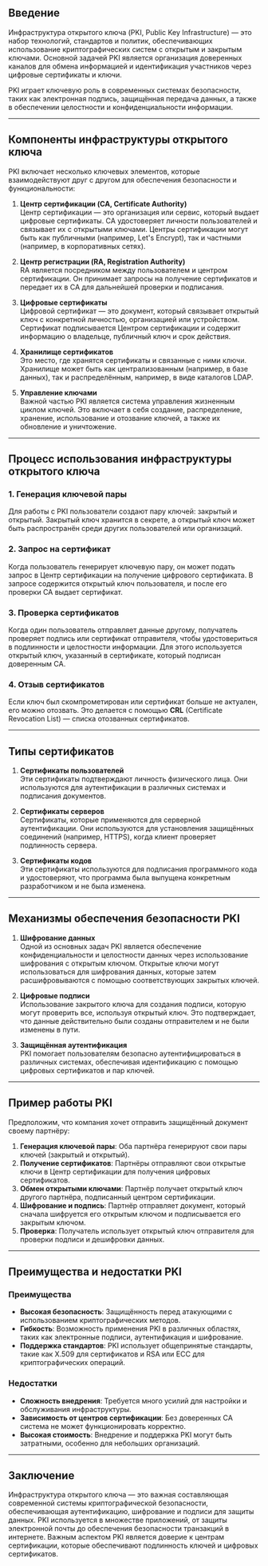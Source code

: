 ## **Введение**
Инфраструктура открытого ключа (PKI, Public Key Infrastructure) — это набор технологий, стандартов и политик, обеспечивающих использование криптографических систем с открытым и закрытым ключами. Основной задачей PKI является организация доверенных каналов для обмена информацией и идентификация участников через цифровые сертификаты и ключи.

PKI играет ключевую роль в современных системах безопасности, таких как электронная подпись, защищённая передача данных, а также в обеспечении целостности и конфиденциальности информации.

---

## **Компоненты инфраструктуры открытого ключа**

PKI включает несколько ключевых элементов, которые взаимодействуют друг с другом для обеспечения безопасности и функциональности:

1. **Центр сертификации (CA, Certificate Authority)**  
   Центр сертификации — это организация или сервис, который выдает цифровые сертификаты. CA удостоверяет личности пользователей и связывает их с открытыми ключами. Центры сертификации могут быть как публичными (например, Let's Encrypt), так и частными (например, в корпоративных сетях).

2. **Центр регистрации (RA, Registration Authority)**  
   RA является посредником между пользователем и центром сертификации. Он принимает запросы на получение сертификатов и передает их в CA для дальнейшей проверки и подписания.

3. **Цифровые сертификаты**  
   Цифровой сертификат — это документ, который связывает открытый ключ с конкретной личностью, организацией или устройством. Сертификат подписывается Центром сертификации и содержит информацию о владельце, публичный ключ и срок действия.

4. **Хранилище сертификатов**  
   Это место, где хранятся сертификаты и связанные с ними ключи. Хранилище может быть как централизованным (например, в базе данных), так и распределённым, например, в виде каталогов LDAP.

5. **Управление ключами**  
   Важной частью PKI является система управления жизненным циклом ключей. Это включает в себя создание, распределение, хранение, использование и отозвание ключей, а также их обновление и уничтожение.

---

## **Процесс использования инфраструктуры открытого ключа**

### **1. Генерация ключевой пары**
Для работы с PKI пользователи создают пару ключей: закрытый и открытый. Закрытый ключ хранится в секрете, а открытый ключ может быть распространён среди других пользователей или организаций.

### **2. Запрос на сертификат**
Когда пользователь генерирует ключевую пару, он может подать запрос в Центр сертификации на получение цифрового сертификата. В запросе содержится открытый ключ пользователя, и после его проверки CA выдает сертификат.

### **3. Проверка сертификатов**
Когда один пользователь отправляет данные другому, получатель проверяет подпись или сертификат отправителя, чтобы удостовериться в подлинности и целостности информации. Для этого используется открытый ключ, указанный в сертификате, который подписан доверенным CA.

### **4. Отзыв сертификатов**
Если ключ был скомпрометирован или сертификат больше не актуален, его можно отозвать. Это делается с помощью **CRL** (Certificate Revocation List) — списка отозванных сертификатов.

---

## **Типы сертификатов**

1. **Сертификаты пользователей**  
   Эти сертификаты подтверждают личность физического лица. Они используются для аутентификации в различных системах и подписания документов.

2. **Сертификаты серверов**  
   Сертификаты, которые применяются для серверной аутентификации. Они используются для установления защищённых соединений (например, HTTPS), когда клиент проверяет подлинность сервера.

3. **Сертификаты кодов**  
   Эти сертификаты используются для подписания программного кода и удостоверяют, что программа была выпущена конкретным разработчиком и не была изменена.

---

## **Механизмы обеспечения безопасности PKI**

1. **Шифрование данных**  
   Одной из основных задач PKI является обеспечение конфиденциальности и целостности данных через использование шифрования с открытым ключом. Открытые ключи могут использоваться для шифрования данных, которые затем расшифровываются с помощью соответствующих закрытых ключей.

2. **Цифровые подписи**  
   Использование закрытого ключа для создания подписи, которую могут проверить все, используя открытый ключ. Это подтверждает, что данные действительно были созданы отправителем и не были изменены в пути.

3. **Защищённая аутентификация**  
   PKI помогает пользователям безопасно аутентифицироваться в различных системах, обеспечивая идентификацию с помощью цифровых сертификатов и пар ключей.

---

## **Пример работы PKI**

Предположим, что компания хочет отправить защищённый документ своему партнёру:
1. **Генерация ключевой пары**: Оба партнёра генерируют свои пары ключей (закрытый и открытый).
2. **Получение сертификатов**: Партнёры отправляют свои открытые ключи в Центр сертификации для получения цифровых сертификатов.
3. **Обмен открытыми ключами**: Партнёр получает открытый ключ другого партнёра, подписанный центром сертификации.
4. **Шифрование и подпись**: Партнёр отправляет документ, который сначала шифруется его открытым ключом и подписывается его закрытым ключом.
5. **Проверка**: Получатель использует открытый ключ отправителя для проверки подписи и дешифровки данных.

---

## **Преимущества и недостатки PKI**

### **Преимущества**
- **Высокая безопасность**: Защищённость перед атакующими с использованием криптографических методов.
- **Гибкость**: Возможность применения PKI в различных областях, таких как электронные подписи, аутентификация и шифрование.
- **Поддержка стандартов**: PKI использует общепринятые стандарты, такие как X.509 для сертификатов и RSA или ECC для криптографических операций.

### **Недостатки**
- **Сложность внедрения**: Требуется много усилий для настройки и обслуживания инфраструктуры.
- **Зависимость от центров сертификации**: Без доверенных CA система не может функционировать корректно.
- **Высокая стоимость**: Внедрение и поддержка PKI могут быть затратными, особенно для небольших организаций.

---

## **Заключение**

Инфраструктура открытого ключа — это важная составляющая современной системы криптографической безопасности, обеспечивающая аутентификацию, шифрование и подписи для защиты данных. PKI используется в множестве приложений, от защиты электронной почты до обеспечения безопасности транзакций в интернете. Важным аспектом PKI является доверие к центрам сертификации, которые обеспечивают подлинность ключей и цифровых сертификатов.

